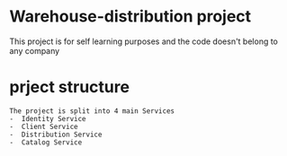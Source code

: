 # Warehouse-distribution project

This project is for self learning purposes and the code doesn't belong to any company 

# prject structure
    The project is split into 4 main Services
    -  Identity Service
    -  Client Service
    -  Distribution Service
    -  Catalog Service
 
